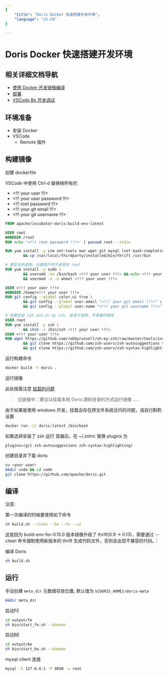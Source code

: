 ```yaml
---
{
    "title": "Doris Docker 快速搭建开发环境",
    "language": "zh-CN"
}

---
```


<!-- 
Licensed to the Apache Software Foundation (ASF) under one
or more contributor license agreements.  See the NOTICE file
distributed with this work for additional information
regarding copyright ownership.  The ASF licenses this file
to you under the Apache License, Version 2.0 (the
"License"); you may not use this file except in compliance
with the License.  You may obtain a copy of the License at

  http://www.apache.org/licenses/LICENSE-2.0

Unless required by applicable law or agreed to in writing,
software distributed under the License is distributed on an
"AS IS" BASIS, WITHOUT WARRANTIES OR CONDITIONS OF ANY
KIND, either express or implied.  See the License for the
specific language governing permissions and limitations
under the License.
-->

# Doris Docker 快速搭建开发环境

## 相关详细文档导航

- [使用 Docker 开发镜像编译](/docs/install/source-install/compilation)
- [部署](/docs/install/install-deploy)
- [VSCode Be 开发调试](../be-vscode-dev)

## 环境准备

- 安装 Docker
- VSCode
    - Remote 插件

## 构建镜像

创建 dockerfile

VSCode 中使用 Ctrl-d 替换掉所有的

- <!!! your user !!!>
- <!!! your user password !!!>
- <!!! root password !!!>
- <!!! your git email !!!>
- <!!! your git username !!!>

```dockerfile
FROM apache/incubator-doris:build-env-latest

USER root
WORKDIR /root
RUN echo '<!!! root password !!!>' | passwd root --stdin

RUN yum install -y vim net-tools man wget git mysql lsof bash-completion \
        && cp /var/local/thirdparty/installed/bin/thrift /usr/bin

# 更安全的使用，创建用户而不是使用 root
RUN yum install -y sudo \
        && useradd -ms /bin/bash <!!! your user !!!> && echo <!!! your user password !!!> | passwd <!!! your user !!!> --stdin \
        && usermod -a -G wheel <!!! your user !!!>

USER <!!! your user !!!>
WORKDIR /home/<!!! your user !!!>
RUN git config --global color.ui true \
        && git config --global user.email "<!!! your git email !!!>" \
        && git config --global user.name "<!!! your git username !!!>"

# 按需安装 zsh and oh my zsh, 更易于使用，不需要的移除
USER root
RUN yum install -y zsh \
        && chsh -s /bin/zsh <!!! your user !!!>
USER <!!! your user !!!>
RUN wget https://github.com/robbyrussell/oh-my-zsh/raw/master/tools/install.sh -O - | zsh \
        && git clone https://github.com/zsh-users/zsh-autosuggestions ${ZSH_CUSTOM:-~/.oh-my-zsh/custom}/plugins/zsh-autosuggestions \
        && git clone https://github.com/zsh-users/zsh-syntax-highlighting.git ${ZSH_CUSTOM:-~/.oh-my-zsh/custom}/plugins/zsh-syntax-highlighting
```

运行构建命令

```bash
docker build -t doris .
```

运行镜像

此处按需注意 [挂载的问题](../../docs/install/source-install/compilation/)

> 见链接中：建议以挂载本地 Doris 源码目录的方式运行镜像 .....

由于如果是使用 windows 开发，挂载会存在跨文件系统访问的问题，请自行斟酌设置

```bash
docker run -it doris:latest /bin/bash
```

如果选择安装了 zsh
运行 容器后，在 ~/.zshrc 替换 plugins 为

```
plugins=(git zsh-autosuggestions zsh-syntax-highlighting)
```

创建目录并下载 doris

```bash
su <your user>
mkdir code && cd code
git clone https://github.com/apache/doris.git
```

## 编译

注意:

第一次编译的时候要使用如下命令

```bash
sh build.sh --clean --be --fe --ui
```

这是因为 build-env-for-0.15.0 版本镜像升级了 thrift(0.9 -> 0.13)，需要通过 --clean 命令强制使用新版本的 thrift 生成代码文件，否则会出现不兼容的代码。：

编译 Doris

```bash
sh build.sh
```

## 运行

手动创建 `meta_dir` 元数据存放位置, 默认值为 `${DORIS_HOME}/doris-meta`

```bash
mkdir meta_dir
```

启动FE

```bash
cd output/fe
sh bin/start_fe.sh --daemon
```

启动BE

```bash
cd output/be
sh bin/start_be.sh --daemon
```

mysql-client 连接

```bash
mysql -h 127.0.0.1 -P 9030 -u root
```
